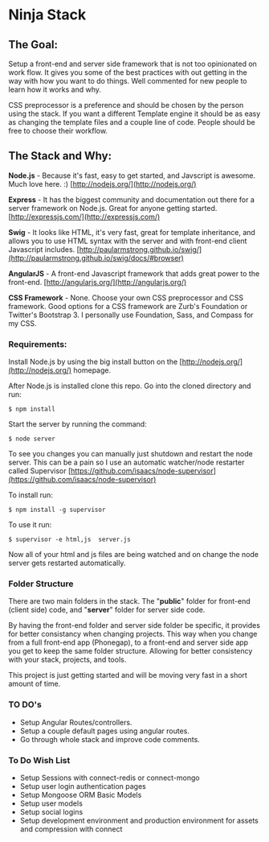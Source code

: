 Ninja Stack
===========

## The Goal:
Setup a front-end and server side framework that is not too opinionated on work flow. It gives you some of the best practices with out getting in the way with how you want to do things. Well commented for new people to learn how it works and why.

CSS preprocessor is a preference and should be chosen by the person using the stack. If you want a different Template engine it should be as easy as changing the template files and a couple line of code. People should be free to choose their workflow.

## The Stack and Why:
**Node.js** - Because it's fast, easy to get started, and Javscript is awesome. Much love here. :)
[http://nodejs.org/](http://nodejs.org/)

**Express** - It has the biggest community and documentation out there for a server framework on Node.js. Great for anyone getting started.
[http://expressjs.com/](http://expressjs.com/)

**Swig** - It looks like HTML, it's very fast, great for template inheritance, and allows you to use HTML syntax with the server and with front-end client Javascript includes.
[http://paularmstrong.github.io/swig/](http://paularmstrong.github.io/swig/docs/#browser)

**AngularJS** - A front-end Javascript framework that adds great power to the front-end.
[http://angularjs.org/](http://angularjs.org/)

**CSS Framework** - None. Choose your own CSS preprocessor and CSS framework. Good options for a CSS framework are Zurb's Foundation or Twitter's Bootstrap 3. I personally use Foundation, Sass, and Compass for my CSS.

### Requirements:
Install Node.js by using the big install button on the [http://nodejs.org/](http://nodejs.org/) homepage.

After Node.js is installed clone this repo. Go into the cloned directory and run:
```
$ npm install
```

Start the server by running the command:
```
$ node server
```

To see you changes you can manually just shutdown and restart the node server. This can be a pain so I use an automatic watcher/node restarter called Supervisor [https://github.com/isaacs/node-supervisor](https://github.com/isaacs/node-supervisor)

To install run:
```
$ npm install -g supervisor
```

To use it run:
```
$ supervisor -e html,js  server.js
```
Now all of your html and js files are being watched and on change the node server gets restarted automatically.

### Folder Structure
There are two main folders in the stack. The "**public**" folder for front-end (client side) code, and "**server**" folder for server side code.

By having the front-end folder and server side folder be specific, it provides for better consistancy when changing projects. This way when you change from a full front-end app (Phonegap), to a front-end and server side app you get to keep the same folder structure. Allowing for better consistency with your stack, projects, and tools.

This project is just getting started and will be moving very fast in a short amount of time.

### TO DO's
- Setup Angular Routes/controllers.
- Setup a couple default pages using angular routes.
- Go through whole stack and improve code comments.

### To Do Wish List
- Setup Sessions with connect-redis or connect-mongo
- Setup user login authentication pages
- Setup Mongoose ORM Basic Models
- Setup user models
- Setup social logins
- Setup development environment and production environment for assets and compression with connect